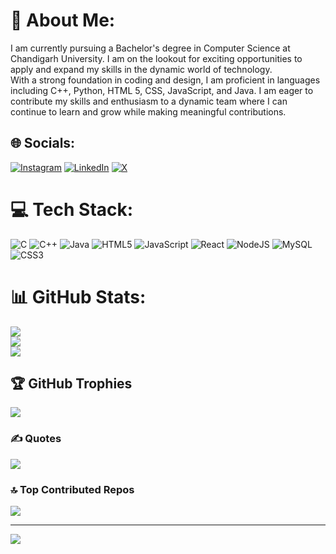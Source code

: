 # 💫 About Me:
I am currently pursuing a Bachelor's degree in Computer Science at Chandigarh University. I am on the lookout for exciting opportunities to apply and expand my skills in the dynamic world of technology.<br>With a strong foundation in coding and design, I am proficient in languages including C++, Python, HTML 5, CSS, JavaScript, and Java. I am eager to contribute my skills and enthusiasm to a dynamic team where I can continue to learn and grow while making meaningful contributions.


## 🌐 Socials:
[![Instagram](https://img.shields.io/badge/Instagram-%23E4405F.svg?logo=Instagram&logoColor=white)](https://instagram.com/kalplays_) [![LinkedIn](https://img.shields.io/badge/LinkedIn-%230077B5.svg?logo=linkedin&logoColor=white)](https://linkedin.com/in/anubhav-tyagi-205a26202) [![X](https://img.shields.io/badge/X-black.svg?logo=X&logoColor=white)](https://x.com/Anubhav0726) 

# 💻 Tech Stack:
![C](https://img.shields.io/badge/c-%2300599C.svg?style=flat&logo=c&logoColor=white) ![C++](https://img.shields.io/badge/c++-%2300599C.svg?style=flat&logo=c%2B%2B&logoColor=white) ![Java](https://img.shields.io/badge/java-%23ED8B00.svg?style=flat&logo=openjdk&logoColor=white) ![HTML5](https://img.shields.io/badge/html5-%23E34F26.svg?style=flat&logo=html5&logoColor=white) ![JavaScript](https://img.shields.io/badge/javascript-%23323330.svg?style=flat&logo=javascript&logoColor=%23F7DF1E) ![React](https://img.shields.io/badge/react-%2320232a.svg?style=flat&logo=react&logoColor=%2361DAFB) ![NodeJS](https://img.shields.io/badge/node.js-6DA55F?style=flat&logo=node.js&logoColor=white) ![MySQL](https://img.shields.io/badge/mysql-%2300000f.svg?style=flat&logo=mysql&logoColor=white) ![CSS3](https://img.shields.io/badge/css3-%231572B6.svg?style=flat&logo=css3&logoColor=white)
# 📊 GitHub Stats:
![](https://github-readme-stats.vercel.app/api?username=AnubhavTyagi26&theme=radical&hide_border=false&include_all_commits=true&count_private=true)<br/>
![](https://github-readme-streak-stats.herokuapp.com/?user=AnubhavTyagi26&theme=radical&hide_border=false)<br/>
![](https://github-readme-stats.vercel.app/api/top-langs/?username=AnubhavTyagi26&theme=radical&hide_border=false&include_all_commits=true&count_private=true&layout=compact)

## 🏆 GitHub Trophies
![](https://github-profile-trophy.vercel.app/?username=AnubhavTyagi26&theme=radical&no-frame=false&no-bg=false&margin-w=4)

### ✍️ Quotes
![](https://quotes-github-readme.vercel.app/api?type=vetical&theme=radical)

### 🔝 Top Contributed Repos
![](https://github-contributor-stats.vercel.app/api?username=AnubhavTyagi26&limit=5&theme=radical&combine_all_yearly_contributions=true)

---
[![](https://visitcount.itsvg.in/api?id=AnubhavTyagi26&icon=5&color=10)](https://visitcount.itsvg.in)


